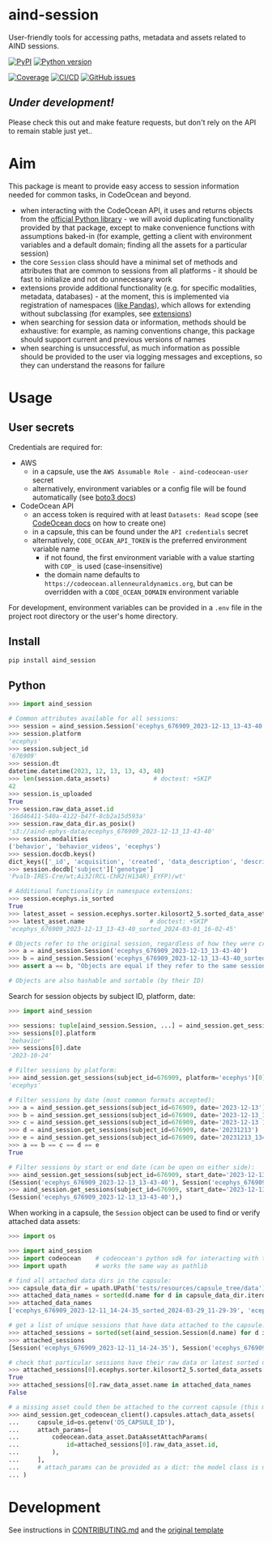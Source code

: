 # aind-session

User-friendly tools for accessing paths, metadata and assets related to AIND sessions.

[![PyPI](https://img.shields.io/pypi/v/aind-session.svg?label=PyPI&color=blue)](https://pypi.org/project/aind-session/)
[![Python version](https://img.shields.io/pypi/pyversions/aind-session)](https://pypi.org/project/aind-session/)

[![Coverage](https://img.shields.io/codecov/c/github/AllenNeuralDynamics/aind-session?logo=codecov)](https://app.codecov.io/github/AllenNeuralDynamics/aind-session)
[![CI/CD](https://img.shields.io/github/actions/workflow/status/AllenNeuralDynamics/aind-session/publish.yml?label=CI/CD&logo=github)](https://github.com/AllenNeuralDynamics/aind-session/actions/workflows/publish.yml)
[![GitHub issues](https://img.shields.io/github/issues/AllenNeuralDynamics/aind-session?logo=github)](https://github.com/AllenNeuralDynamics/aind-session/issues)

## *Under development!*
Please check this out and make feature requests, but don't rely on the API to remain stable just yet..


# Aim
This package is meant to provide easy access to session information needed for common tasks, in CodeOcean and beyond. 

- when interacting with the CodeOcean API, it uses and returns objects from the [official Python library](https://github.com/codeocean/codeocean-sdk-python) - we will avoid duplicating functionality provided by that package, except to make convenience functions with assumptions baked-in (for example, getting a client with environment variables and a default domain; finding all the assets for a particular session)
- the core `Session` class should have a minimal set of methods and attributes that are common to sessions from all platforms - it should be fast to initialize and not do unnecessary work
- extensions provide additional functionality (e.g. for specific modalities,
  metadata, databases) - at the moment, this is implemented via registration of
  namespaces ([like
  Pandas](https://pandas.pydata.org/docs/development/extending.html)), which
  allows for extending without subclassing (for examples, see [extensions](https://github.com/AllenNeuralDynamics/aind-session/blob/main/src/aind_session/extensions))
- when searching for session data or information, methods should be exhaustive: for example, as naming conventions change, this package should support current and previous versions of names
- when searching is unsuccessful, as much information as possible should be provided to the user via logging messages and exceptions, so they can understand the reasons for failure

# Usage

## User secrets
Credentials are required for:
  - AWS
    - in a capsule, use the `AWS Assumable Role - aind-codeocean-user` secret
    - alternatively, environment variables or a config file will
      be found automatically (see [boto3 docs](https://boto3.amazonaws.com/v1/documentation/api/latest/guide/credentials.html))
  - CodeOcean API
    - an access token is required with at least `Datasets: Read` scope (see
      [CodeOcean
      docs](https://docs.codeocean.com/user-guide/code-ocean-api/authentication)
      on how to create one)
    - in a capsule, this can be found under the `API credentials` secret
    - alternatively, `CODE_OCEAN_API_TOKEN` is the preferred environment variable name 
        - if not found, the first environment variable with a value starting with `COP_` is used (case-insensitive)
      - the domain name defaults to `https://codeocean.allenneuraldynamics.org`, but
      can be overridden with a `CODE_OCEAN_DOMAIN` environment variable

For development, environment variables can be provided in a `.env` file in the project root directory or the user's home directory.

## Install
```bash
pip install aind_session
```

## Python
```python
>>> import aind_session

# Common attributes available for all sessions:
>>> session = aind_session.Session('ecephys_676909_2023-12-13_13-43-40')
>>> session.platform
'ecephys'
>>> session.subject_id
'676909'
>>> session.dt
datetime.datetime(2023, 12, 13, 13, 43, 40)
>>> len(session.data_assets)            # doctest: +SKIP
42
>>> session.is_uploaded
True
>>> session.raw_data_asset.id
'16d46411-540a-4122-b47f-8cb2a15d593a'
>>> session.raw_data_dir.as_posix()
's3://aind-ephys-data/ecephys_676909_2023-12-13_13-43-40'
>>> session.modalities
('behavior', 'behavior_videos', 'ecephys')
>>> session.docdb.keys()
dict_keys(['_id', 'acquisition', 'created', 'data_description', 'describedBy', 'external_links', 'instrument', 'last_modified', 'location', 'metadata_status', 'name', 'procedures', 'processing', 'rig', 'schema_version', 'session', 'subject'])
>>> session.docdb['subject']['genotype']
'Pvalb-IRES-Cre/wt;Ai32(RCL-ChR2(H134R)_EYFP)/wt'

# Additional functionality in namespace extensions:
>>> session.ecephys.is_sorted
True
>>> latest_asset = session.ecephys.sorter.kilosort2_5.sorted_data_assets[-1]
>>> latest_asset.name                  # doctest: +SKIP
'ecephys_676909_2023-12-13_13-43-40_sorted_2024-03-01_16-02-45'

# Objects refer to the original session, regardless of how they were created:
>>> a = aind_session.Session('ecephys_676909_2023-12-13_13-43-40')
>>> b = aind_session.Session('ecephys_676909_2023-12-13_13-43-40_sorted_2024-03-01_16-02-45')
>>> assert a == b, "Objects are equal if they refer to the same session ID"

# Objects are also hashable and sortable (by their ID)
```

Search for session objects by subject ID, platform, date:
```python
>>> import aind_session

>>> sessions: tuple[aind_session.Session, ...] = aind_session.get_sessions(subject_id=676909)
>>> sessions[0].platform
'behavior'
>>> sessions[0].date
'2023-10-24'

# Filter sessions by platform:
>>> aind_session.get_sessions(subject_id=676909, platform='ecephys')[0].platform
'ecephys'

# Filter sessions by date (most common formats accepted):
>>> a = aind_session.get_sessions(subject_id=676909, date='2023-12-13')
>>> b = aind_session.get_sessions(subject_id=676909, date='2023-12-13_13-43-40')
>>> c = aind_session.get_sessions(subject_id=676909, date='2023-12-13 13:43:40')
>>> d = aind_session.get_sessions(subject_id=676909, date='20231213')
>>> e = aind_session.get_sessions(subject_id=676909, date='20231213_134340')
>>> a == b == c == d == e
True

# Filter sessions by start or end date (can be open on either side):
>>> aind_session.get_sessions(subject_id=676909, start_date='2023-12-13')
(Session('ecephys_676909_2023-12-13_13-43-40'), Session('ecephys_676909_2023-12-14_12-43-11'))
>>> aind_session.get_sessions(subject_id=676909, start_date='2023-12-13', end_date='2023-12-14_10-00-00')
(Session('ecephys_676909_2023-12-13_13-43-40'),)

```

When working in a capsule, the `Session` object can be used to find or verify attached data assets:
```python
>>> import os

>>> import aind_session
>>> import codeocean    # codeocean's python sdk for interacting with the api
>>> import upath        # works the same way as pathlib

# find all attached data dirs in the capsule:
>>> capsule_data_dir = upath.UPath('tests/resources/capsule_tree/data') # just '/data' in an actual capsule 
>>> attached_data_names = sorted(d.name for d in capsule_data_dir.iterdir())
>>> attached_data_names
['ecephys_676909_2023-12-11_14-24-35_sorted_2024-03-29_11-29-39', 'ecephys_676909_2023-12-13_13-43-40', 'ecephys_676909_2023-12-13_13-43-40_sorted_2024-03-01_16-02-45']

# get a list of unique sessions that have data attached to the capsule:
>>> attached_sessions = sorted(set(aind_session.Session(d.name) for d in capsule_data_dir.iterdir()))
>>> attached_sessions
[Session('ecephys_676909_2023-12-11_14-24-35'), Session('ecephys_676909_2023-12-13_13-43-40')]

# check that particular sessions have their raw data or latest sorted data assets attached:
>>> attached_sessions[0].ecephys.sorter.kilosort2_5.sorted_data_assets[-1].name in attached_data_names
True
>>> attached_sessions[0].raw_data_asset.name in attached_data_names
False

# a missing asset could then be attached to the current capsule (this might not be possible or advisable in a "Reproducible run"):
>>> aind_session.get_codeocean_client().capsules.attach_data_assets(            # doctest: +SKIP
...     capsule_id=os.getenv('OS_CAPSULE_ID'),
...     attach_params=[
...         codeocean.data_asset.DataAssetAttachParams(
...             id=attached_sessions[0].raw_data_asset.id,      
...         ),
...     ],
...     # attach_params can be provided as a dict: the model class is used here to illustrate which parameters are available
... )
```


# Development
See instructions in [CONTRIBUTING.md](https://github.com/AllenNeuralDynamics/aind-session/blob/main/CONTRIBUTING.md) and the [original template](https://github.com/AllenInstitute/copier-pdm-npc/blob/main/README.md)
